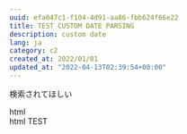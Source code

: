 ```yaml
---
uuid: efa047c1-f104-4d91-aa86-fbb624f66e22
title: TEST CUSTOM DATE PARSING
description: custom date
lang: ja
category: c2
created_at: 2022/01/01
updated_at: "2022-04-13T02:39:54+00:00"
---
```


検索されてほしい

<!-- comment -->

<!-- 
multiline
comment
-->

<summary><detail>html</detail></summary>

<summary>
    <detail>html</detail>
    TEST
</summary>